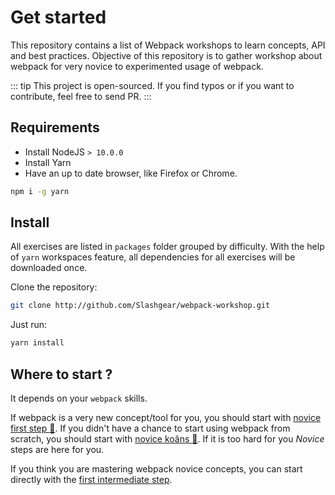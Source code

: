 # Get started

This repository contains a list of Webpack workshops to learn concepts, API and best practices.
Objective of this repository is to gather workshop about webpack for very novice to experimented usage of webpack.

::: tip
This project is open-sourced. If you find typos or if you want to contribute, feel free to send PR.
:::

## Requirements

- Install NodeJS `> 10.0.0`
- Install Yarn
- Have an up to date browser, like Firefox or Chrome.

```bash
npm i -g yarn
```

## Install

All exercises are listed in `packages` folder grouped by difficulty.
With the help of `yarn` workspaces feature, all dependencies for all exercises will be downloaded once.

Clone the repository:

```bash
git clone http://github.com/Slashgear/webpack-workshop.git
```

Just run:

```bash
yarn install
```

## Where to start ?

It depends on your `webpack` skills.

If webpack is a very new concept/tool for you, you should start with [novice first step :baby:](novice/basics.md).
If you didn't have a chance to start using webpack from scratch, you should start with [novice koâns :pushpin:](novice/novice-koans.md). If it is too hard for you _Novice_ steps are here for you.

If you think you are mastering webpack novice concepts, you can start directly with the [first intermediate step](intermediate/dev.md).
